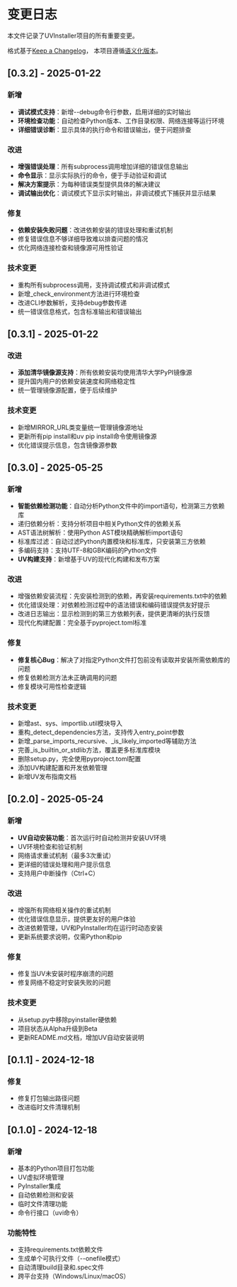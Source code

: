 # 变更日志

本文件记录了UVInstaller项目的所有重要变更。

格式基于[Keep a Changelog](https://keepachangelog.com/zh-CN/1.0.0/)，
本项目遵循[语义化版本](https://semver.org/lang/zh-CN/)。

## [0.3.2] - 2025-01-22

### 新增
- **调试模式支持**：新增--debug命令行参数，启用详细的实时输出
- **环境检查功能**：自动检查Python版本、工作目录权限、网络连接等运行环境
- **详细错误诊断**：显示具体的执行命令和错误输出，便于问题排查

### 改进
- **增强错误处理**：所有subprocess调用增加详细的错误信息输出
- **命令显示**：显示实际执行的命令，便于手动验证和调试
- **解决方案提示**：为每种错误类型提供具体的解决建议
- **调试输出优化**：调试模式下显示实时输出，非调试模式下捕获并显示结果

### 修复
- **依赖安装失败问题**：改进依赖安装的错误处理和重试机制
- 修复错误信息不够详细导致难以排查问题的情况
- 优化网络连接检查和镜像源可用性验证

### 技术变更
- 重构所有subprocess调用，支持调试模式和非调试模式
- 新增_check_environment方法进行环境检查
- 改进CLI参数解析，支持debug参数传递
- 统一错误信息格式，包含标准输出和错误输出

## [0.3.1] - 2025-01-22

### 改进
- **添加清华镜像源支持**：所有依赖安装均使用清华大学PyPI镜像源
- 提升国内用户的依赖安装速度和网络稳定性
- 统一管理镜像源配置，便于后续维护

### 技术变更
- 新增MIRROR_URL类变量统一管理镜像源地址
- 更新所有pip install和uv pip install命令使用镜像源
- 优化错误提示信息，包含镜像源参数

## [0.3.0] - 2025-05-25

### 新增
- **智能依赖检测功能**：自动分析Python文件中的import语句，检测第三方依赖库
- 递归依赖分析：支持分析项目中相关Python文件的依赖关系
- AST语法树解析：使用Python AST模块精确解析import语句
- 标准库过滤：自动过滤Python内置模块和标准库，只安装第三方依赖
- 多编码支持：支持UTF-8和GBK编码的Python文件
- **UV构建支持**：新增基于UV的现代化构建和发布方案

### 改进
- 增强依赖安装流程：先安装检测到的依赖，再安装requirements.txt中的依赖
- 优化错误处理：对依赖检测过程中的语法错误和编码错误提供友好提示
- 改进日志输出：显示检测到的第三方依赖列表，提供更清晰的执行反馈
- 现代化构建配置：完全基于pyproject.toml标准

### 修复
- **修复核心Bug**：解决了对指定Python文件打包前没有读取并安装所需依赖库的问题
- 修复依赖检测方法未正确调用的问题
- 修复模块可用性检查逻辑

### 技术变更
- 新增ast、sys、importlib.util模块导入
- 重构_detect_dependencies方法，支持传入entry_point参数
- 新增_parse_imports_recursive、_is_likely_imported等辅助方法
- 完善_is_builtin_or_stdlib方法，覆盖更多标准库模块
- 删除setup.py，完全使用pyproject.toml配置
- 添加UV构建配置和开发依赖管理
- 新增UV发布指南文档

## [0.2.0] - 2025-05-24

### 新增
- **UV自动安装功能**：首次运行时自动检测并安装UV环境
- UV环境检查和验证机制
- 网络请求重试机制（最多3次重试）
- 更详细的错误处理和用户提示信息
- 支持用户中断操作（Ctrl+C）

### 改进
- 增强所有网络相关操作的重试机制
- 优化错误信息显示，提供更友好的用户体验
- 改进依赖管理，UV和PyInstaller均在运行时动态安装
- 更新系统要求说明，仅需Python和pip

### 修复
- 修复当UV未安装时程序崩溃的问题
- 修复网络不稳定时安装失败的问题

### 技术变更
- 从setup.py中移除pyinstaller硬依赖
- 项目状态从Alpha升级到Beta
- 更新README.md文档，增加UV自动安装说明

## [0.1.1] - 2024-12-18

### 修复
- 修复打包输出路径问题
- 改进临时文件清理机制

## [0.1.0] - 2024-12-18

### 新增
- 基本的Python项目打包功能
- UV虚拟环境管理
- PyInstaller集成
- 自动依赖检测和安装
- 临时文件清理功能
- 命令行接口（uvi命令）

### 功能特性
- 支持requirements.txt依赖文件
- 生成单个可执行文件（--onefile模式）
- 自动清理build目录和.spec文件
- 跨平台支持（Windows/Linux/macOS） 
